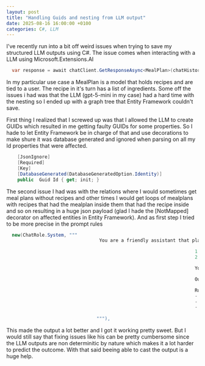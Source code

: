 ```yaml
---
layout: post
title: "Handling Guids and nesting from LLM output"
date: 2025-08-16 16:00:00 +0100
categories: C#, LLM
---
```


I've recently run into a bit off weird issues when trying to save my structured LLM outputs using C#. The issue comes when interacting with a LLM using Microsoft.Extensions.AI 

```csharp
  var response = await chatClient.GetResponseAsync<MealPlan>(chatHistory);
```

In my particular use case a MealPlan is a model that holds recipes and are tied to a user. The recipe in it's turn has a list of ingredients. 
Some off the issues i had was that the LLM (gpt-5-mini in my case) had a hard time with the nesting so I ended up with a graph tree that Entity Framework couldn't save.

First thing I realized that I screwed up was that I allowed the LLM to create GUIDs which resulted in me getting faulty GUIDs for some properties. 
So I hade to let Entity Framework be in charge of that and use decorations to make shure it was database generated and ignored when parsing on all my Id properties that were affected.


```csharp
    [JsonIgnore]
    [Required]
    [Key]
    [DatabaseGenerated(DatabaseGeneratedOption.Identity)]
    public  Guid Id { get; init; }
```

The second issue I had was with the relations where I would sometimes get meal plans without recipes and other times I would get loops of mealplans with recipes that had the mealplan inside them that had the recipe inside and so on resulting in a huge json payload (glad I hade the [NotMapped] decorator on affected entities in Entity Framework). And as first step I tried to be more precise in the prompt rules 

```csharp
  new(ChatRole.System, """
                                  You are a friendly assistant that plans meals for a family. You give them:

                                                                     1. The recipes that they can cook
                                                                     2. The ingredients that they can use

                                                                     Your goal is to always bring a mix of easy to cook meals, that are affordable and also nutritious. 

                                                                     Output a single JSON object that matches the MealPlan schema expected by the app.

                                                                     Rules:
                                                                     - Do NOT include any properties named "id" or ending with "Id" (they will be generated/assigned server-side).
                                                                     - Do NOT include navigation objects (e.g., do not embed Recipe inside Ingredient).
                                                                     - Make sure that recipes and ingredients are created and unique.
                                  
                                 """),
```
This made the output a lot better and I got it working pretty sweet. 
But I would still say that fixing issues like his can be pretty cumbersome since the LLM outputs are non determinitic by nature which makes it a lot harder
to predict the outcome. With that said beeing able to cast the output is a huge help. 
